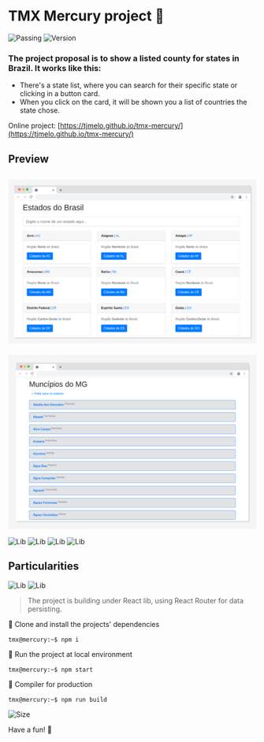 # TMX Mercury project :high_brightness:

![Passing](https://img.shields.io/github/workflow/status/tjmelo/tmx-mercury/Tasks%20TMX%20Mercury%20runner?color=yellow)
![Version](https://img.shields.io/github/v/release/tjmelo/tmx-mercury?color=yellow)

### The project proposal is to show a listed county for states in Brazil. It works like this:

-   There's a state list, where you can search for their specific state or clicking in a button card.
-   When you click on the card, it will be shown you a list of countries the state chose.

Online project: [https://tjmelo.github.io/tmx-mercury/](https://tjmelo.github.io/tmx-mercury/)

## Preview

## ![Screen](https://github.com/tjmelo/tmx-mercury/blob/main/public/TMXMercury.png)

![Screen](https://github.com/tjmelo/tmx-mercury/blob/main/public/TMXMercury2screen.png)

![Lib](https://img.shields.io/github/package-json/dependency-version/tjmelo/tmx-mercury/bootstrap?color=yellow)
![Lib](https://img.shields.io/github/package-json/dependency-version/tjmelo/tmx-mercury/node-sass?color=yellow)
![Lib](https://img.shields.io/github/package-json/dependency-version/tjmelo/tmx-mercury/scrollreveal?color=yellow)
![Lib](https://img.shields.io/github/package-json/dependency-version/tjmelo/tmx-mercury/axios?color=yellow)

## Particularities

![Lib](https://img.shields.io/github/package-json/dependency-version/tjmelo/tmx-mercury/react?color=yellow)
![Lib](https://img.shields.io/github/package-json/dependency-version/tjmelo/tmx-mercury/react-router-dom?color=yellow)

> The project is building under React lib, using React Router for data persisting.

:pushpin: Clone and install the projects' dependencies

```console
tmx@mercury:~$ npm i
```

:pushpin: Run the project at local environment

```console
tmx@mercury:~$ npm start
```

:pushpin: Compiler for production

```console
tmx@mercury:~$ npm run build
```

![Size](https://img.shields.io/github/languages/code-size/tjmelo/tmx-mercury?color=yellow)

Have a fun! :tada:
